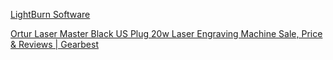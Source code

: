 [LightBurn Software](https://lightburnsoftware.com/)

[Ortur Laser Master Black US Plug 20w Laser Engraving Machine Sale, Price & Reviews | Gearbest](https://www.gearbest.com/laser-engraving-machine/pp_009232255338.html?wid=1433363)
